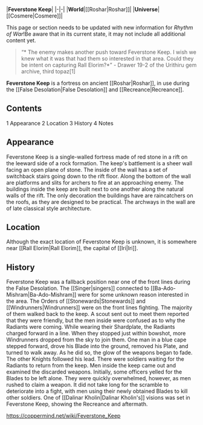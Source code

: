 |**Feverstone Keep**|
|-|-|
|**World**|[[Roshar\|Roshar]]|
|**Universe**|[[Cosmere\|Cosmere]]|

This page or section needs to be updated with new information for *Rhythm of War*!Be aware that in its current state, it may not include all additional content yet.

>“* The enemy makes another push toward Feverstone Keep. I wish we knew what it was that had them so interested in that area. Could they be intent on capturing Rall Elorim?*”
\- Drawer 19-2 of the Urithiru gem archive, third topaz[1]


**Feverstone Keep** is a fortress on ancient [[Roshar\|Roshar]], in use during the [[False Desolation\|False Desolation]] and [[Recreance\|Recreance]].

## Contents

1 Appearance
2 Location
3 History
4 Notes


## Appearance
Feverstone Keep is a single-walled fortress made of red stone in a rift on the leeward side of a rock formation. The keep's battlement is a sheer wall facing an open plane of stone. The inside of the wall has a set of switchback stairs going down to the rift floor. Along the bottom of the wall are platforms and slits for archers to fire at an approaching enemy.
The buildings inside the keep are built next to one another along the natural walls of the rift. The only decoration the buildings have are raincatchers on the roofs, as they are designed to be practical. The archways in the wall are of late classical style architecture.

## Location
Although the exact location of Feverstone Keep is unknown, it is somewhere near [[Rall Elorim\|Rall Elorim]], the capital of [[Iri\|Iri]].

## History
Feverstone Keep was a fallback position near one of the front lines during the False Desolation. The [[Singer\|singers]] connected to [[Ba-Ado-Mishram\|Ba-Ado-Mishram]] were for some unknown reason interested in the area. The Orders of [[Stonewards\|Stonewards]] and [[Windrunners\|Windrunners]] were on the front lines fighting.
The majority of them walked back to the keep. A scout sent out to meet them reported that they were friendly, but the men inside were confused as to why the Radiants were coming. While wearing their Shardplate, the Radiants charged forward in a line. When they stopped just within bowshot, more Windrunners dropped from the sky to join them. One man in a blue cape stepped forward, drove his Blade into the ground, removed his Plate, and turned to walk away. As he did so, the glow of the weapons began to fade. The other Knights followed his lead. There were soldiers waiting for the Radiants to return from the keep.
Men inside the keep came out and examined the discarded weapons. Initially, some officers yelled for the Blades to be left alone. They were quickly overwhelmed, however, as men rushed to claim a weapon. It did not take long for the scramble to deteriorate into a fight, with men using their newly obtained Blades to kill other soldiers.
One of [[Dalinar Kholin\|Dalinar Kholin's]] visions was set in Feverstone Keep, showing the Recreance and aftermath.



https://coppermind.net/wiki/Feverstone_Keep